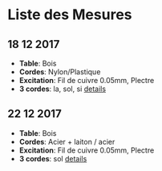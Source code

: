 # Liste des Mesures

## 18 12 2017
* **Table**: Bois
* **Cordes**: Nylon/Plastique
* **Excitation**: Fil de cuivre 0.05mm, Plectre
* **3 cordes**: la, sol, si
[details](Mesures_18_12_2017/README.md)

## 22 12 2017
* **Table**: Bois
* **Cordes**: Acier + laiton / acier
* **Excitation**: Fil de cuivre 0.05mm, Plectre
* **3 cordes**: sol
[details](Mesures_22_12_2017/README.md)
